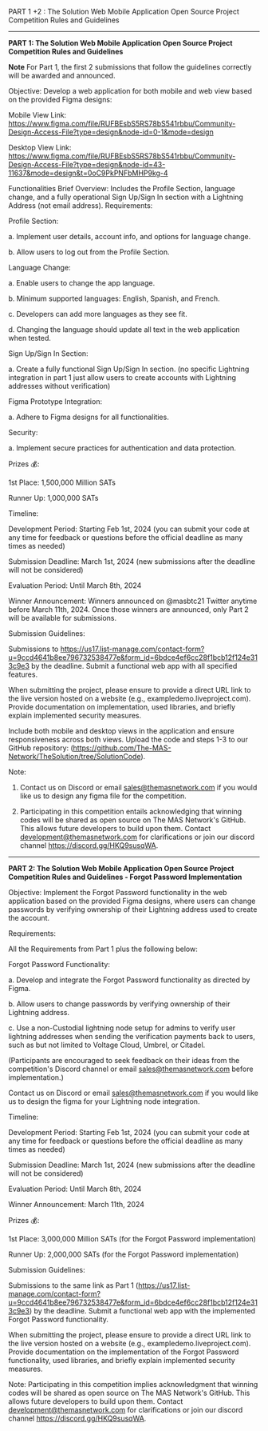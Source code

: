 PART 1 +2 : The Solution Web Mobile Application Open Source Project Competition Rules and Guidelines
___________________________________________________________________________________________________________________________

**PART 1: The Solution Web Mobile Application Open Source Project Competition Rules and Guidelines**

**Note** For Part 1, the first 2 submissions that follow the guidelines correctly will be awarded and announced.

Objective: Develop a web application for both mobile and web view based on the provided Figma designs:

Mobile View Link: https://www.figma.com/file/RUFBEsbS5RS78bS541rbbu/Community-Design-Access-File?type=design&node-id=0-1&mode=design

Desktop View Link: https://www.figma.com/file/RUFBEsbS5RS78bS541rbbu/Community-Design-Access-File?type=design&node-id=43-11637&mode=design&t=0oC9PkPNFbMHP9kg-4

Functionalities Brief Overview: Includes the Profile Section, language change, and a fully operational Sign Up/Sign In section with a Lightning Address (not email address). 
Requirements:

Profile Section:

a. Implement user details, account info, and options for language change.

b. Allow users to log out from the Profile Section.

Language Change:

a. Enable users to change the app language.

b. Minimum supported languages: English, Spanish, and French.

c. Developers can add more languages as they see fit.

d. Changing the language should update all text in the web application when tested.

Sign Up/Sign In Section:

a. Create a fully functional Sign Up/Sign In section.
(no specific Lightning integration in part 1 just allow users to create accounts with Lightning addresses without verification)

Figma Prototype Integration:

a. Adhere to Figma designs for all functionalities.

Security:

a. Implement secure practices for authentication and data protection.


Prizes 💰:

1st Place: 1,500,000 Million SATs

Runner Up: 1,000,000 SATs

Timeline:

Development Period: Starting Feb 1st, 2024 (you can submit your code at any time for feedback or questions before the official deadline as many times as needed)

Submission Deadline: March 1st, 2024 (new submissions after the deadline will not be considered)

Evaluation Period: Until March 8th, 2024

Winner Announcement: Winners announced on @masbtc21 Twitter anytime before March 11th, 2024. Once those winners are announced, only Part 2 will be available for submissions.

Submission Guidelines:

Submissions to https://us17.list-manage.com/contact-form?u=9ccd4641b8ee796732538477e&form_id=6bdce4ef6cc28f1bcb12f124e313c9e3 by the deadline. Submit a functional web app with all specified features.

When submitting the project, please ensure to provide a direct URL link to the live version hosted on a website (e.g., exampledemo.liveproject.com). Provide documentation on implementation, used libraries, and briefly explain implemented security measures.

Include both mobile and desktop views in the application and ensure responsiveness across both views. Upload the code and steps 1-3 to our GitHub repository: (https://github.com/The-MAS-Network/TheSolution/tree/SolutionCode).

Note: 
1.	Contact us on Discord or email sales@themasnetwork.com if you would like us to design any figma file for the competition.

2.	Participating in this competition entails acknowledging that winning codes will be shared as open source on The MAS Network's GitHub. This allows future developers to build upon them. Contact development@themasnetwork.com for clarifications or join our discord channel https://discord.gg/HKQ9susqWA.

_________________________________________________________________________________________________________________________
**PART 2: The Solution Web Mobile Application Open Source Project Competition Rules and Guidelines - Forgot Password Implementation**

Objective: Implement the Forgot Password functionality in the web application based on the provided Figma designs, where users can change passwords by verifying ownership of their Lightning address used to create the account.

Requirements:

All the Requirements from Part 1 plus the following below: 

Forgot Password Functionality:

a. Develop and integrate the Forgot Password functionality as directed by Figma.

b. Allow users to change passwords by verifying ownership of their Lightning address.

c. Use a non-Custodial lightning node setup for admins to verify user lightning addresses when sending the verification payments back to users, such as but not limited to Voltage Cloud, Umbrel, or Citadel. 

(Participants are encouraged to seek feedback on their ideas from the competition's Discord channel or email sales@themasnetwork.com before implementation.)

Contact us on Discord or email sales@themasnetwork.com if you would like us to design the figma for your Lightning node integration.

Timeline:

Development Period: Starting Feb 1st, 2024 (you can submit your code at any time for feedback or questions before the official deadline as many times as needed)

Submission Deadline: March 1st, 2024 (new submissions after the deadline will not be considered)

Evaluation Period: Until March 8th, 2024

Winner Announcement: March 11th, 2024

Prizes 💰:

1st Place: 3,000,000 Million SATs (for the Forgot Password implementation)

Runner Up: 2,000,000 SATs (for the Forgot Password implementation)

Submission Guidelines:

Submissions to the same link as Part 1 (https://us17.list-manage.com/contact-form?u=9ccd4641b8ee796732538477e&form_id=6bdce4ef6cc28f1bcb12f124e313c9e3) by the deadline. Submit a functional web app with the implemented Forgot Password functionality.

When submitting the project, please ensure to provide a direct URL link to the live version hosted on a website (e.g., exampledemo.liveproject.com). Provide documentation on the implementation of the Forgot Password functionality, used libraries, and briefly explain implemented security measures.

Note: Participating in this competition implies acknowledgment that winning codes will be shared as open source on The MAS Network's GitHub. This allows future developers to build upon them. Contact development@themasnetwork.com for clarifications or join our discord channel https://discord.gg/HKQ9susqWA.
